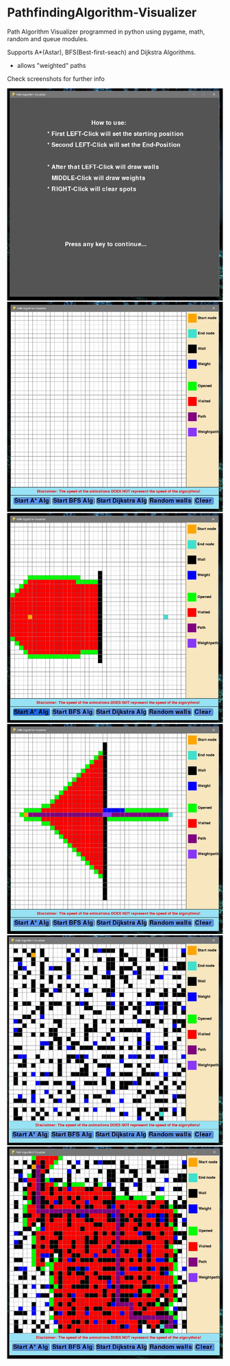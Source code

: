 # PathfindingAlgorithm-Visualizer
Path Algorithm Visualizer programmed in python using pygame, math, random and queue modules.

Supports A*(Astar), BFS(Best-first-seach) and Dijkstra Algorithms.

- allows "weighted" paths

Check screenshots for further info

![Start_screen](AlgoShots/Pav_start_screen.jpg "Start_screen")
![Main_screen](AlgoShots/Pav_main_screen.jpg "Main_screen")
![Main running](AlgoShots/Pav_main_running.jpg "Main_running")
![Main finished](AlgoShots/Pav_main_finished.jpg "Main finished")
![Main walls](AlgoShots/Pav_main_walls.jpg "Main walls")
![Main walls finished](AlgoShots/Pav_main_wallsfin.jpg "Main walls finished")
